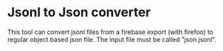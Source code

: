 # Jsonl to Json converter
This tool can convert jsonl files from a firebase export (with firefoo) to regular object based json file. 
The input file must be called "json.jsonl".
